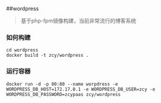##wordpress

>基于php-fpm镜像构建，当前非常流行的博客系统

### 如何构建

```
cd wordpress
docker build -t zcy/wordpress .
```

### 运行容器

```
docker run -d -p 80:80 --name worpdress -e WORDPRESS_DB_HOST=172.17.0.1 -e WORDPRESS_DB_USER=zcy -e WORDPRESS_DB_PASSWORD=zcypaas zcy/wordpress
```